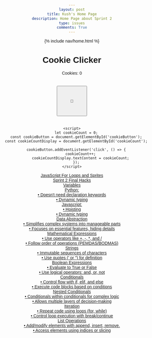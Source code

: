 ```yaml
---
layout: post
title: Kush's Home Page
description: Home Page about Sprint 2
type: issues
comments: True
---
```

{% include nav/home.html %}

<html lang="en">
<head>
    <meta charset="UTF-8">
    <meta name="viewport" content="width=device-width, initial-scale=1.0">
    <title>Simple Cookie Clicker</title>
    <style>
        body {
            text-align: center;
            font-family: Arial, sans-serif;
        }
        #cookieButton {
            width: 100px;
            height: 100px;
            margin: 20px;
        }
    </style>
</head>
<body>
    <h1>Cookie Clicker</h1>
    <p>Cookies: <span id="cookieCount">0</span></p>
    <button id="cookieButton">🍪</button>

    <script>
        let cookieCount = 0;
        const cookieButton = document.getElementById('cookieButton');
        const cookieCountDisplay = document.getElementById('cookieCount');

        cookieButton.addEventListener('click', () => {
            cookieCount++;
            cookieCountDisplay.textContent = cookieCount;
        });
    </script>
</body>
</html>
<a href = "https://nighthawkcoders.github.io/portfolio_2025/csse/javascript/fundamentals/for-loops/">
JavaScript For Loops and Sprites
</a>
<br>
<a href = "https://kush1434.github.io/kushs_2025/2024/10/15/Teaching-Project_IPYNB_2_.html">
Sprint 2 Final Hacks
</a>
<html lang="en">
<head>
    <meta charset="UTF-8">
    <meta name="viewport" content="width=device-width, initial-scale=1.0">
    <title>Hover Grid Drop-Down</title>
    <link rel="stylesheet" href="styles.css">
</head>
<body>
    <div class="grid-container">
        <a href="https://kush1434.github.io/kushs_2025/2024/10/09/3-1_IPYNB_2_.html" class="box">
            Variables
            <div class="dropdown-text">
             Python:
             <br>
             • Doesn't need declaration keywords
             <br>
             • Dynamic typing
             <br>
             Javascript:
             <br>
             • Hoisting
             <br>
             • Dynamic typing
             </div>
        </a>
        <a href="https://kush1434.github.io/kushs_2025/2024/10/09/3-2_IPYNB_2_.html" class="box">
            Data Abstraction
            <div class="dropdown-text">
             • Simplifies complex systems into manageable parts
             <br>
             • Focuses on essential features, hiding details
</div>
        </a>
        <a href="https://kush1434.github.io/kushs_2025/2024/10/09/3-3-,-3-5_IPYNB_2_.html" class="box">
            Mathematical Expressions
            <div class="dropdown-text">
            • Use operators like +, -, *, and /
            <br>
            • Follow order of operations (PEMDAS/BODMAS)
            </div>
        </a>
        <a href="https://kush1434.github.io/kushs_2025/2024/10/09/3-4_IPYNB_2_.html" class="box">
            Strings
            <div class="dropdown-text">
            • Immutable sequences of characters
            <br>
            • Use quotes (' or ") for definition
            </div>
        </a>
        <a href="https://kush1434.github.io/kushs_2025/2024/10/09/3-3-,-3-5_IPYNB_2_.html" class="box">
            Boolean Expressions
            <div class="dropdown-text">
            • Evaluate to True or False
            <br>
            • Use logical operators: and, or, not
            </div>
        </a>
        <a href="https://kush1434.github.io/portfolio_2025/csp/big-idea/p2/3-6" class="box">
            Conditionals
            <div class="dropdown-text">
            • Control flow with if, elif, and else
            <br>
            • Execute code blocks based on conditions
            </div>
        </a>
        <a href="https://kush1434.github.io/portfolio_2025/csp/big-idea/p2/3-7" class="box">
            Nested Conditionals
            <div class="dropdown-text">
            • Conditionals within conditionals for complex logic
            <br>
            • Allows multiple layers of decision-making
            </div>
        </a>
        <a href="https://kush1434.github.io/kushs_2025/2024/10/04/3-8_IPYNB_2_.html" class="box">
            Iteration
            <div class="dropdown-text">
            • Repeat code using loops (for, while)
            <br>
            • Control loop execution with break/continue
            </div>
        </a>
        <a href="https://kush1434.github.io/kushs_2025/2024/10/04/3-10_IPYNB_2_.html" class="box">
            List Operations
            <div class="dropdown-text">
            • Add/modify elements with append, insert, remove.
            <br>
            • Access elements using indices or slicing
            </div>
        </a>
    </div>
</body>
</html>
